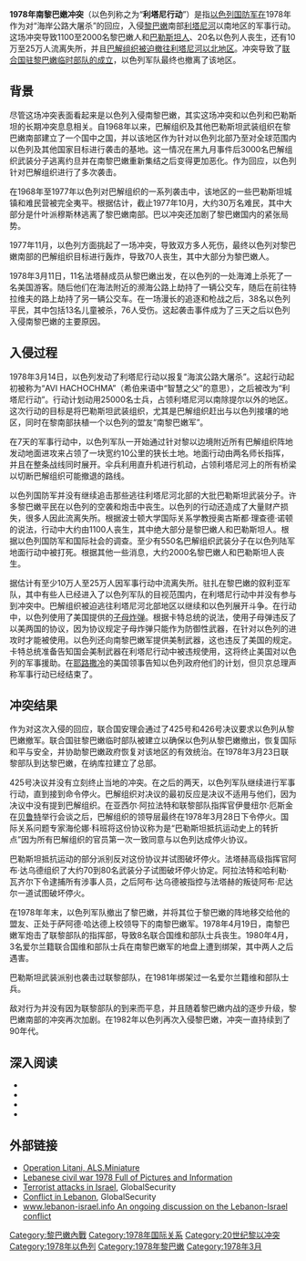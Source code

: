 **1978年南黎巴嫩冲突**（以色列称之为“**利塔尼行动**”）是指[以色列国防军在](../Page/以色列國防軍.md "wikilink")1978年作为对“海岸公路大屠杀”的回应，入侵[黎巴嫩](../Page/黎巴嫩.md "wikilink")南部[利塔尼河](../Page/利塔尼河.md "wikilink")以南地区的军事行动。这场冲突导致1100至2000名黎巴嫩人和[巴勒斯坦人](../Page/巴勒斯坦人.md "wikilink")、20名以色列人丧生，还有10万至25万人流离失所，并且[巴解组织被迫撤往利塔尼河以北地区](https://zh.wikipedia.org/wiki/巴解组织 "wikilink")。冲突导致了[联合国驻黎巴嫩临时部队的成立](https://zh.wikipedia.org/wiki/联合国 "wikilink")，以色列军队最终也撤离了该地区。

## 背景

尽管这场冲突表面看起来是以色列入侵南黎巴嫩，其实这场冲突和以色列和巴勒斯坦的长期冲突息息相关。自1968年以来，巴解组织及其他巴勒斯坦武装组织在黎巴嫩南部建立了一个国中之国，并以该地区作为针对以色列北部乃至对全球范围内以色列及其他国家目标进行袭击的基地。这一情况在黑九月事件后3000名巴解组织武装分子逃离约旦并在南黎巴嫩重新集结之后变得更加恶化。作为回应，以色列针对巴解组织进行了多次袭击。

在1968年至1977年以色列对巴解组织的一系列袭击中，该地区的一些巴勒斯坦城镇和难民营被完全夷平。根据估计，截止1977年10月，大约30万名难民，其中大部分是什叶派穆斯林逃离了黎巴嫩南部。巴以冲突还加剧了黎巴嫩国内的紧张局势。

1977年11月，以色列方面挑起了一场冲突，导致双方多人死伤，最终以色列对黎巴嫩南部的巴解组织目标进行轰炸，导致70人丧生，其中大部分为黎巴嫩人。

1978年3月11日，11名法塔赫成员从黎巴嫩出发，在以色列的一处海滩上杀死了一名美国游客。随后他们在海法附近的濒海公路上劫持了一辆公交车，随后在前往特拉维夫的路上劫持了另一辆公交车。在一场漫长的追逐和枪战之后，38名以色列平民，其中包括13名儿童被杀，76人受伤。这起袭击事件成为了三天之后以色列入侵南黎巴嫩的主要原因。

## 入侵过程

1978年3月14日，以色列发动了利塔尼行动以报复“海滨公路大屠杀”。这起行动起初被称为“AVI
HACHOCHMA”（希伯来语中“智慧之父”的意思），之后被改为“利塔尼行动”。行动计划动用25000名士兵，占领利塔尼河以南除提尔以外的地区。这次行动的目标是将巴勒斯坦武装组织，尤其是巴解组织赶出与以色列接壤的地区，同时在黎南部扶植一个以色列的盟友“南黎巴嫩军”。

在7天的军事行动中，以色列军队一开始通过针对黎以边境附近所有巴解组织阵地发动地面进攻来占领了一块宽约10公里的狭长土地。地面行动由两名师长指挥，并且在整条战线同时展开。伞兵利用直升机进行机动，占领利塔尼河上的所有桥梁以切断巴解组织可能撤退的路线。

以色列国防军并没有继续追击那些逃往利塔尼河北部的大批巴勒斯坦武装分子。许多黎巴嫩平民在以色列的空袭和炮击中丧生。以色列的行动还造成了大量财产损失，很多人因此流离失所。根据波士顿大学国际关系学教授奥古斯都·理查德·诺顿的说法，行动中大约由1100人丧生，其中绝大部分是黎巴嫩人和巴勒斯坦人。根据以色列国防军和国际社会的调查。至少有550名巴解组织武装分子在以色列陆军地面行动中被打死。根据其他一些消息，大约2000名黎巴嫩人和巴勒斯坦人丧生。

据估计有至少10万人至25万人因军事行动中流离失所。驻扎在黎巴嫩的叙利亚军队，其中有些人已经进入了以色列军队的目视范围内，在利塔尼行动中并没有参与到冲突中。巴解组织被迫逃往利塔尼河北部地区以继续和以色列展开斗争。在行动中，以色列使用了美国提供的[子母炸弹](https://zh.wikipedia.org/wiki/子母彈 "wikilink")。根据卡特总统的说法，使用子母弹违反了以美两国的协议，因为协议规定子母炸弹只能作为防御性武器，在针对以色列的进攻时才能被使用。以色列还向南黎巴嫩军提供美制武器，这也违反了美国的规定。卡特总统准备告知国会美制武器在利塔尼行动中被违规使用，这将终止美国对以色列的军事援助。在[耶路撒冷](../Page/耶路撒冷.md "wikilink")的美国领事告知以色列政府他们的计划，但贝京总理声称军事行动已经结束了。

## 冲突结果

作为对这次入侵的回应，联合国安理会通过了425号和426号决议要求以色列从黎巴嫩撤军。联合国驻黎巴嫩临时部队被建立以确保以色列从黎巴嫩撤出，恢复国际和平与安全，并协助黎巴嫩政府恢复对该地区的有效统治。在1978年3月23日联黎部队到达黎巴嫩，在纳库拉建立了总部。

425号决议并没有立刻终止当地的冲突。在之后的两天，以色列军队继续进行军事行动，直到接到命令停火。巴解组织对决议的最初反应是决议不适用与他们，因为决议中没有提到巴解组织。在亚西尔·阿拉法特和联黎部队指挥官伊曼纽尔·厄斯金在[贝鲁特](../Page/贝鲁特.md "wikilink")举行会谈之后，巴解组织的领导层最终在1978年3月28日下令停火。国际关系问题专家海伦娜·科班将这份协议称为是“巴勒斯坦抵抗运动史上的转折点”因为所有巴解组织的官员第一次一致同意与以色列达成停火协议。

巴勒斯坦抵抗运动的部分派别反对这份协议并试图破坏停火。法塔赫高级指挥官阿布·达乌德组织了大约70到80名武装分子试图破坏停火协定。阿拉法特和哈利勒·瓦齐尔下令逮捕所有涉事人员，之后阿布·达乌德被指控与法塔赫的叛徒阿布·尼达尔一道试图破坏停火。

在1978年年末，以色列军队撤出了黎巴嫩，并将其位于黎巴嫩的阵地移交给他的盟友、正处于萨阿德·哈达德上校领导下的南黎巴嫩军。1978年4月19日，南黎巴嫩军炮击了联黎部队的指挥部，导致8名联合国维和部队士兵丧生。1980年4月，3名爱尔兰籍联合国维和部队士兵在南黎巴嫩军的地盘上遭到绑架，其中两人之后遇害。

巴勒斯坦武装派别也袭击过联黎部队，在1981年绑架过一名爱尔兰籍维和部队士兵。

敌对行为并没有因为联黎部队的到来而平息，并且随着黎巴嫩内战的逐步升级，黎巴嫩南部的冲突再次加剧。在1982年以色列再次入侵黎巴嫩，冲突一直持续到了90年代。

## 深入阅读

  -
  -
  -
  -
## 外部链接

  - [Operation Litani,
    ALS.Miniature](http://www.alsminiature.com/als.litani.html)
  - [Lebanese civil war 1978 Full of Pictures and
    Information](http://www.liberty05.com/civilwar/civil77.html)
  - [Terrorist attacks in
    Israel](http://www.globalsecurity.org/military/world/war/israel-terror.htm),
    GlobalSecurity
  - [Conflict in
    Lebanon](http://www.globalsecurity.org/military/world/war/lebanon.htm),
    GlobalSecurity
  - [www.lebanon-israel.info An ongoing discussion on the Lebanon-Israel
    conflict](https://web.archive.org/web/20080609231529/http://www.lebanon-israel.info/)

[Category:黎巴嫩內戰](https://zh.wikipedia.org/wiki/Category:黎巴嫩內戰 "wikilink")
[Category:1978年国际关系](https://zh.wikipedia.org/wiki/Category:1978年国际关系 "wikilink")
[Category:20世纪黎以冲突](https://zh.wikipedia.org/wiki/Category:20世纪黎以冲突 "wikilink")
[Category:1978年以色列](https://zh.wikipedia.org/wiki/Category:1978年以色列 "wikilink")
[Category:1978年黎巴嫩](https://zh.wikipedia.org/wiki/Category:1978年黎巴嫩 "wikilink")
[Category:1978年3月](https://zh.wikipedia.org/wiki/Category:1978年3月 "wikilink")